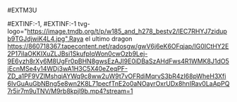 #EXTM3U

#EXTINF:-1, #EXTINF:-1 tvg-logo="https://image.tmdb.org/t/p/w185_and_h278_bestv2/lEC7RHYJ7zidupb9TGJdjwiK4L4.jpg",Raya el ultimo dragon
https://860718367.tapecontent.net/radosgw/gwV6j6eK6OFqjap/IG0ICtHY2E2P17iIaOKKIXuZLJBsi1SkufpIqWon0cwOzb9Lej-9E6yzh8rXy6M8UgFr0pBHN8gwsEzAJI9E0iDBaSzAHdFws4R1WMK8J1dO5jEcnMSe4y14WDj3wA1H3C5X40eZeqPF-ZD_a1PF9VZlMshqiAYWq9c8ww2uW9t7vOFRdiMqrvS3bR4zI68pWheH3Xfi6IvGuAuGbNBng5e8wn2K8L71pecfTnE2o0aNOayrOxrUDx8hnIRav0LaApPQ7r5ir7m9uTNV/M9rb8kpjl9b.mp4?stream=1
